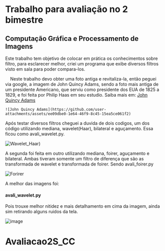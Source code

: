 # Trabalho para avaliação no 2 bimestre

## Computação Gráfica e Processamento de Imagens



Este trabalho tem objetivo de colocar em prática os conhecimentos sobre filtro, para esclarecer melhor, criei um programa que exibe diversos filtros visto em sala para poder compara-los. 

    Neste trabalho devo obter uma foto antiga e revitaliza-la, então peguei via google, a imagem de John Quincy Adams, sendo a foto mais antiga de um presidente Americano, que serviu como presidente dos EUA de 1825 a 1829, e foi feita por Philip Haas em seu estudio. Saiba mais em: [John Quincy Adams](https://pt.wikipedia.org/wiki/John_Quincy_Adams)

    ![John Quincy Adams](https://github.com/user-attachments/assets/ee09dbe0-1e64-46f9-8c45-15ea5ce061f2)


Após testar diversos filtros cheguei a duvida de dois codigos, um dos código utilizando mediana, wavelet(Haar), bilateral e aguçamento.  Essa ficou como avali_wavelet.py.

![Wavelet_Haar)](https://github.com/user-attachments/assets/4927dfba-c917-4153-9c91-ea85d9905b70)


A segunda foi feita em outro utilizando mediana, foirer, aguçamento e bilateral. Ambas tiveram somente um filtro de diferença que são as transformada de wavelet e transformada de foirer. Sendo avali_foirer.py

![Forirer](https://github.com/user-attachments/assets/51927a2b-945d-4ea8-bd95-44d4132b3b78)



A melhor das imagens foi:

#### avali_wavelet.py

Pois trouxe melhor nitidez e mais detalhamento em cima da imagem, ainda sim retirando alguns ruidos da tela.

![image](https://github.com/user-attachments/assets/54bc6830-178d-4628-8c8d-0dad079def66)



# Avaliacao2S_CC
